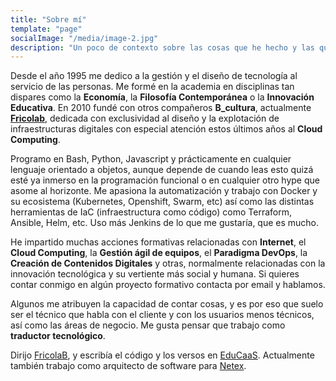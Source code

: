 ```yaml
---
title: "Sobre mí"
template: "page"
socialImage: "/media/image-2.jpg"
description: "Un poco de contexto sobre las cosas que he hecho y las que me gustaría hacer."
---
```


Desde el año 1995 me dedico a la gestión y el diseño de tecnología al servicio de las personas. Me formé en la academia en disciplinas tan dispares como la **Economía**, la **Filosofía Contemporánea** o la **Innovación Educativa**. En 2010 fundé con otros compañeros **B_cultura**, actualmente [**Fricolab**](https://fricolab.com), dedicada con exclusividad al diseño y la explotación de infraestructuras digitales con especial atención estos últimos años al **Cloud Computing**.

Programo en Bash, Python, Javascript y prácticamente en cualquier lenguaje orientado a objetos, aunque depende de cuando leas esto quizá esté ya inmerso en la programación funcional o en cualquier otro hype que asome al horizonte. Me apasiona la automatización y trabajo con Docker y su ecosistema (Kubernetes, Openshift, Swarm, etc) así como las distintas herramientas de IaC (infraestructura como código) como Terraform, Ansible, Helm, etc. Uso más Jenkins de lo que me gustaría, que es mucho.

He impartido muchas acciones formativas relacionadas con **Internet**, el **Cloud Computing**, la **Gestión ágil de equipos**, el **Paradigma DevOps**, la **Creación de Contenidos Digitales** y otras, normalmente relacionadas con la innovación tecnológica y su vertiente más social y humana. Si quieres contar conmigo en algún proyecto formativo contacta por email y hablamos.

Algunos me atribuyen la capacidad de contar cosas, y es por eso que suelo ser el técnico que habla con el cliente y con los usuarios menos técnicos, así como las áreas de negocio. Me gusta pensar que trabajo como **traductor tecnológico**.

Dirijo [FricolaB](https://fricolab.com), y escribía el código y los versos en [EduCaaS](https://educaas.github.io). Actualmente también trabajo como arquitecto de software para [Netex](https://www.netexlearning.com).
